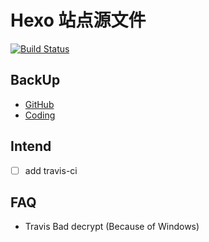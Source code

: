 # Hexo 站点源文件

[![Build Status](https://www.travis-ci.org/YunYouJun/yunyoujun.github.io.svg?branch=master)](https://www.travis-ci.org/YunYouJun/yunyoujun.github.io)

## BackUp

- [GitHub](https://github.com/YunYouJun/yunyoujun.github.io)
- [Coding](https://coding.net/u/YunYouJun/p/yunyoujun.coding.me)

## Intend

- [ ] add travis-ci

## FAQ

- Travis Bad decrypt (Because of Windows)